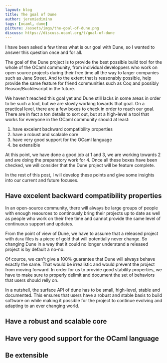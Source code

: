 ```yaml
---
layout: blog
title: The goal of Dune
author: jeremiedimino
tags: [ocaml, dune]
picture: /assets/imgs/the-goal-of-dune.png
discuss: https://discuss.ocaml.org/t/goal-of-dune
---
```


I have been asked a few times what is our goal with Dune, so I wanted
to answer this question once and for all.

The goal of the Dune project is to provide the best possible build
tool for the whole of the OCaml community, from individual developpers
who work on open source projects during their free time all the way to
larger companies such as Jane Street. And to the extent that is
reasonably possible, help provide the same feature for friend
communities such as Coq and possibly Reason/Bucklescript in the
future.

We haven't reached this goal yet and Dune still lacks in some areas in
order to be such a tool, but we are slowly working towards that goal.
On a practical level, there are a few boxes to check in order to reach
our goal. There are in fact a ton details to sort out, but at a
high-level a tool that works for everyone in the OCaml community
should at least:

1. have excelent backward compatibility properties
2. have a robust and scalable core
3. have very good support for the OCaml language
4. be extensible

At this point, we have done a good job at 1 and 3, we are working
towards 2 and are doing the preparatory work for 4. Once all these
boxes have been checked, we will consider that the Dune project will
be feature complete.

In the rest of this post, I will develop these points and give some
insights into our current and future focuses.

## Have excelent backward compatibility properties

In an open-source community, there will always be large groups of
people with enough resources to continously bring their projects up to
date as well as people who work on their free time and cannot provide
the same level of continuous support and updates.

From the point of view of Dune, we have to assume that a released
project with `dune` files is a piece of gold that will potentially
never change. So changing Dune in a way that it could no longer
understand a released project is by default a no-no.

Of cource, we can't give a 100% guarantee that Dune will always behave
exactly the same. That would be irrealistic and would prevent the
project from moving forward.  In order for us to provide good
stability properties, we have to make sure to properly delimit and
document the set of behaviors that users should relly on.

In a nutshell, the surface API of dune has to be small, high-level,
stable and documented. This ensures that users have a robust and
stable basis to build software on while making it possible for the
project to continue evolving and adapting to an ever changing world.

## Have a robust and scalable core

## Have very good support for the OCaml language

## Be extensible





